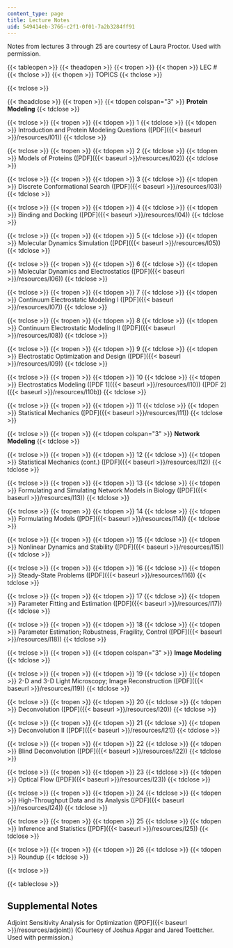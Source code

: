 ```yaml
---
content_type: page
title: Lecture Notes
uid: 549414eb-3766-c2f1-0f01-7a2b3284ff91
---
```


Notes from lectures 3 through 25 are courtesy of Laura Proctor. Used with permission.

{{< tableopen >}}
{{< theadopen >}}
{{< tropen >}}
{{< thopen >}}
LEC #
{{< thclose >}}
{{< thopen >}}
TOPICS
{{< thclose >}}

{{< trclose >}}

{{< theadclose >}}
{{< tropen >}}
{{< tdopen colspan="3" >}}
**Protein Modeling**
{{< tdclose >}}

{{< trclose >}}
{{< tropen >}}
{{< tdopen >}}
1
{{< tdclose >}}
{{< tdopen >}}
Introduction and Protein Modeling Questions ([PDF]({{< baseurl >}}/resources/l01))
{{< tdclose >}}

{{< trclose >}}
{{< tropen >}}
{{< tdopen >}}
2
{{< tdclose >}}
{{< tdopen >}}
Models of Proteins ([PDF]({{< baseurl >}}/resources/l02))
{{< tdclose >}}

{{< trclose >}}
{{< tropen >}}
{{< tdopen >}}
3
{{< tdclose >}}
{{< tdopen >}}
Discrete Conformational Search ([PDF]({{< baseurl >}}/resources/l03))
{{< tdclose >}}

{{< trclose >}}
{{< tropen >}}
{{< tdopen >}}
4
{{< tdclose >}}
{{< tdopen >}}
Binding and Docking ([PDF]({{< baseurl >}}/resources/l04))
{{< tdclose >}}

{{< trclose >}}
{{< tropen >}}
{{< tdopen >}}
5
{{< tdclose >}}
{{< tdopen >}}
Molecular Dynamics Simulation ([PDF]({{< baseurl >}}/resources/l05))
{{< tdclose >}}

{{< trclose >}}
{{< tropen >}}
{{< tdopen >}}
6
{{< tdclose >}}
{{< tdopen >}}
Molecular Dynamics and Electrostatics ([PDF]({{< baseurl >}}/resources/l06))
{{< tdclose >}}

{{< trclose >}}
{{< tropen >}}
{{< tdopen >}}
7
{{< tdclose >}}
{{< tdopen >}}
Continuum Electrostatic Modeling I ([PDF]({{< baseurl >}}/resources/l07))
{{< tdclose >}}

{{< trclose >}}
{{< tropen >}}
{{< tdopen >}}
8
{{< tdclose >}}
{{< tdopen >}}
Continuum Electrostatic Modeling II ([PDF]({{< baseurl >}}/resources/l08))
{{< tdclose >}}

{{< trclose >}}
{{< tropen >}}
{{< tdopen >}}
9
{{< tdclose >}}
{{< tdopen >}}
Electrostatic Optimization and Design ([PDF]({{< baseurl >}}/resources/l09))
{{< tdclose >}}

{{< trclose >}}
{{< tropen >}}
{{< tdopen >}}
10
{{< tdclose >}}
{{< tdopen >}}
Electrostatics Modeling ([PDF 1]({{< baseurl >}}/resources/l10)) ([PDF 2]({{< baseurl >}}/resources/l10b))
{{< tdclose >}}

{{< trclose >}}
{{< tropen >}}
{{< tdopen >}}
11
{{< tdclose >}}
{{< tdopen >}}
Statistical Mechanics ([PDF]({{< baseurl >}}/resources/l11))
{{< tdclose >}}

{{< trclose >}}
{{< tropen >}}
{{< tdopen colspan="3" >}}
**Network Modeling**
{{< tdclose >}}

{{< trclose >}}
{{< tropen >}}
{{< tdopen >}}
12
{{< tdclose >}}
{{< tdopen >}}
Statistical Mechanics (cont.) ([PDF]({{< baseurl >}}/resources/l12))
{{< tdclose >}}

{{< trclose >}}
{{< tropen >}}
{{< tdopen >}}
13
{{< tdclose >}}
{{< tdopen >}}
Formulating and Simulating Network Models in Biology ([PDF]({{< baseurl >}}/resources/l13))
{{< tdclose >}}

{{< trclose >}}
{{< tropen >}}
{{< tdopen >}}
14
{{< tdclose >}}
{{< tdopen >}}
Formulating Models ([PDF]({{< baseurl >}}/resources/l14))
{{< tdclose >}}

{{< trclose >}}
{{< tropen >}}
{{< tdopen >}}
15
{{< tdclose >}}
{{< tdopen >}}
Nonlinear Dynamics and Stability ([PDF]({{< baseurl >}}/resources/l15))
{{< tdclose >}}

{{< trclose >}}
{{< tropen >}}
{{< tdopen >}}
16
{{< tdclose >}}
{{< tdopen >}}
Steady-State Problems ([PDF]({{< baseurl >}}/resources/l16))
{{< tdclose >}}

{{< trclose >}}
{{< tropen >}}
{{< tdopen >}}
17
{{< tdclose >}}
{{< tdopen >}}
Parameter Fitting and Estimation ([PDF]({{< baseurl >}}/resources/l17))
{{< tdclose >}}

{{< trclose >}}
{{< tropen >}}
{{< tdopen >}}
18
{{< tdclose >}}
{{< tdopen >}}
Parameter Estimation; Robustness, Fragility, Control ([PDF]({{< baseurl >}}/resources/l18))
{{< tdclose >}}

{{< trclose >}}
{{< tropen >}}
{{< tdopen colspan="3" >}}
**Image Modeling**
{{< tdclose >}}

{{< trclose >}}
{{< tropen >}}
{{< tdopen >}}
19
{{< tdclose >}}
{{< tdopen >}}
2-D and 3-D Light Microscopy; Image Reconstruction ([PDF]({{< baseurl >}}/resources/l19))
{{< tdclose >}}

{{< trclose >}}
{{< tropen >}}
{{< tdopen >}}
20
{{< tdclose >}}
{{< tdopen >}}
Deconvolution ([PDF]({{< baseurl >}}/resources/l20))
{{< tdclose >}}

{{< trclose >}}
{{< tropen >}}
{{< tdopen >}}
21
{{< tdclose >}}
{{< tdopen >}}
Deconvolution II ([PDF]({{< baseurl >}}/resources/l21))
{{< tdclose >}}

{{< trclose >}}
{{< tropen >}}
{{< tdopen >}}
22
{{< tdclose >}}
{{< tdopen >}}
Blind Deconvolution ([PDF]({{< baseurl >}}/resources/l22))
{{< tdclose >}}

{{< trclose >}}
{{< tropen >}}
{{< tdopen >}}
23
{{< tdclose >}}
{{< tdopen >}}
Optical Flow ([PDF]({{< baseurl >}}/resources/l23))
{{< tdclose >}}

{{< trclose >}}
{{< tropen >}}
{{< tdopen >}}
24
{{< tdclose >}}
{{< tdopen >}}
High-Throughput Data and its Analysis ([PDF]({{< baseurl >}}/resources/l24))
{{< tdclose >}}

{{< trclose >}}
{{< tropen >}}
{{< tdopen >}}
25
{{< tdclose >}}
{{< tdopen >}}
Inference and Statistics ([PDF]({{< baseurl >}}/resources/l25))
{{< tdclose >}}

{{< trclose >}}
{{< tropen >}}
{{< tdopen >}}
26
{{< tdclose >}}
{{< tdopen >}}
Roundup
{{< tdclose >}}

{{< trclose >}}

{{< tableclose >}}

Supplemental Notes
------------------

Adjoint Sensitivity Analysis for Optimization ([PDF]({{< baseurl >}}/resources/adjoint)) (Courtesy of Joshua Apgar and Jared Toettcher. Used with permission.)